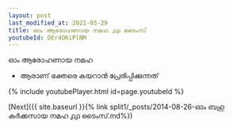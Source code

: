 ```yaml
---
layout: post
last_modified_at: 2021-03-29
title: ഓം ആരോഹണായ നമഹ ൧൧ ടൈംസ്
youtubeId: DEr4OKiPlNM
---
```

 
 
 ഓം ആരോഹണായ നമഹ 
 
 -  ആരാണ് ഭക്തരെ കയറാൻ പ്രേരിപ്പിക്കുന്നത് 
 
  
 
  
 
 
 
 
 
 


{% include youtubePlayer.html id=page.youtubeId %}
 
[Next]({{ site.baseurl }}{% link  split1/_posts/2014-08-26-ഓം ബഹു കർക്കസായ നമഹ ൧൧ ടൈംസ്.md%})
 
